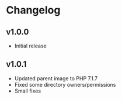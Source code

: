 # Changelog

## v1.0.0

- Initial release

## v1.0.1

- Updated parent image to PHP 7.1.7
- Fixed some directory owners/permissions
- Small fixes